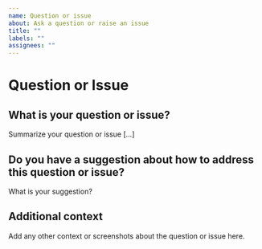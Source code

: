 ```yaml
---
name: Question or issue
about: Ask a question or raise an issue
title: ""
labels: ""
assignees: ""
---
```


# Question or Issue

## What is your question or issue?

Summarize your question or issue [...]

## Do you have a suggestion about how to address this question or issue?

What is your suggestion?

## Additional context

Add any other context or screenshots about the question or issue here.
